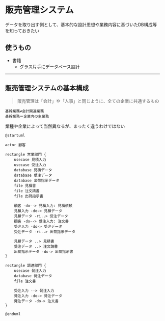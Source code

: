 # 販売管理システム

データを取り出す側として、基本的な設計思想や業務内容に基づいたDB構成等を知っておきたい

## 使うもの

- 書籍
  - グラス片手にデータベース設計

----

## 販売管理システムの基本構成

>販売管理は「会計」や「人事」と同じように、全ての企業に共通するもの

```
基幹業務≠会計関連業務
基幹業務＝企業内の主業務
```

業種や企業によって当然異なるが、まったく違うわけではない

```plantuml
@startuml

actor 顧客

rectangle 営業部門 {
    usecase 見積入力
    usecase 受注入力
    database 見積データ
    database 受注データ
    database 出荷指示データ
    file 見積書
    file 注文請書
    file 出荷指示書

    顧客 -do--> 見積入力: 見積依頼
    見積入力 -do-> 見積データ
    見積データ -ri..> 受注データ
    顧客 -do--> 受注入力: 注文書
    受注入力 -do-> 受注データ
    受注データ -ri..> 出荷指示データ

    見積データ ..> 見積書
    受注データ ..> 注文請書
    出荷指示データ -do-> 出荷指示書
}

rectangle 調達部門 {
    usecase 発注入力
    database 発注データ
    file 注文書

    受注入力 --> 発注入力
    発注入力 -do-> 発注データ
    発注データ -do-> 注文書
}

@enduml
```